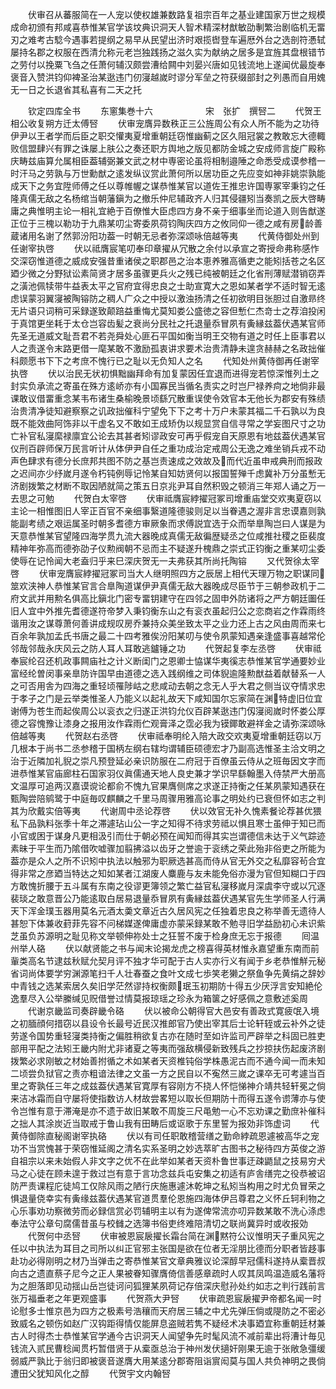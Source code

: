 <!-- { "loadSidebar": true } -->
　　伏审召从蕃服简在一人宠以使权雄兼数路复祖宗百年之基业建国家万世之规模成命初颁有邦咸喜恭惟某官学该坟典识洞天人智术精深材猷敏劭剸繁治剧临机无畱刃之难考古騐今遇事若提纲之易早从民望出济时艰揽辔登车遍厯外台之选剖符慿轼屡持名郡之权服在西清允称元老岂独践扬之滋久实为献纳之居多是宜旌其盘根错节之劳付以挽粟飞刍之任萧何辅汉颇尝漕给闗中刘晏兴唐如见钱流地上遂闻优最旋奉褒音入赞洪钧仰裨圣治某逖违门仞寖越嵗时谬分军垒之符获缀部封之列愚而自用媿无一日之长退省其私喜有二天之托










　　钦定四库全书
　　东窻集巻十六　　　　　　宋　张扩　撰唘二
　　代贺王相公收复朔方迁太傅唘
　　伏审宠膺异数秩正三公旌周公有众人所不能为之功待伊尹以王者学而后臣之职交懽夷夏增重朝廷窃惟幽蓟之区久阻冠裳之教敢忘大德輙败信盟肆兴有罪之诛屡上肤公之奏还职方舆地之版见都防金城之安成师言旋广殿称庆畴兹庙算允属相臣葢辅弼兼文武之材中専密论虽将相制邉陲之命悉受成谟参稽一时汗马之劳孰与万世勳猷之逺发纵议赏此萧何所以居功臣之先应变如神非姚崇孰能成天下之务宜陞师傅之任以尊帷幄之谋恭惟某官以道佐王推忠许国専冢宰秉钧之任隆真儒无敌之名杨绾当朝藩鎭为之撤乐仲尼辅政齐人归其侵疆矧当奏凯之辰大啓畴庸之典惟明主论一相礼宜絶于百僚惟大臣虑四方身不亲于细事坐而论道入则告猷遂正位于三槐以勒功于九鼎某叨尘寄委夙荷钧陶庆四方之攸同仰一德之咸有房龄善蔵诸用名谢了然郭汾阳功葢一时朝无忌者弥深颂咏倍越等夷
　　代黄侍御处州到任谢宰执啓
　　伏以祗膺宸笔叨奉印章擢从冗散之余付以承宣之寄授命弗称感怍交深窃惟道德之威成安强昔重诸侯之职郡邑之治本恵养雅高循吏之能矧括苍之名区廼少微之分野狱讼素简贤才居多虽骤更兵火之残已纯被朝廷之化省刑薄赋潜销窃弄之潢池佩犊带牛益表太平之官府宜得忠良之士助宣寛大之恩如某者学不适时智无逺虑误蒙羽翼寖被陶镕防之稠人广众之中授以激浊扬清之任初欲明目张胆过自激昻终无片语只词稍可采録遂致颠踣益重悔尤莫知娄公盛徳之容但慙仁杰竒士之荐洎投闲于真馆更坐耗于太仓岂容齿髪之衰尚分民社之托退量忝冒夙有夤縁兹葢伏遇某官师先圣无道威文耻吾君不若尧舜处心匪石平国如衡当明王交物有道之时任上臣事君以人之责遂令末路更借一麾某敢不激励孤衷讲求要术治贵清静未遑贪赫赫之名政拙催科颇愿书下下之考庶不愧行已之耻以无负知人之名
　　代知处州黄侍御再任谢宰执啓
　　伏以治民无状初惧黜幽拜命有加复蒙因任宜退而进得宠若惊深惟列土之封实负承流之寄虽在殊方逺峤亦有小国寡民当循名责实之时岂尸禄养疴之地倘非最课敢议借畱重念某韦布诸生桑榆晚景顷繇冗散重误使令效官本无他长为郡安有殊绩治贵清净徒知避察察之讥政拙催科宁望免下下之考十万户未蒙其福二千石孰以为良既不能效曲阿饰非以干虚名又不敢如王成矫伪以规显赏自信寻常之学妄图尺寸之功亡补官私寖縻禄廪宜公论去其甚者矧谬政安可再乎假宠自天原恩有地兹葢伏遇某官仪刑百辟师保万民言听计从体伊尹自任之重功成治定戒周公无逸之难坐销兵戎不动声色肆求有德分长庶邦共图不防之基岂责速成之效故及而代近虽申戒典刑而报政之迟间亦少纾嵗月遂令朽钝例辱记怜某自知妨贤何以报国誓殚千虑冀补万分虽慙无济剧拨繁之材断不取因陋就简之策五日京兆尹耳自然积毁之顿消三年郑人诵之万一去思之可勉
　　代贺白太宰啓
　　伏审祗膺宸綍擢冠冢司增重庙堂交欢夷夏窃以主论一相惟图旧人宰正百官不亲细事繄道隆德骏则足以当眷遇之渥非言忠谟嘉则孰能副考绩之艰运属圣时朝多耆德方审厥象而求傅説宜选于众而举臯陶岂曰人谋是为天意恭惟某官望隆四海学贯九流大器晚成真儒无敌徧歴疑丞之位咸推社稷之臣裴度精神年弥高而德弥劭子仪勲阀朝不忌而主不疑遂升槐鼎之崇式正钧衡之重某叨尘委使辱在记怜闻大老盍归乎来巳深庆贺无一夫弗获其所尚托陶镕
　　又代贺徐太宰啓
　　伏审宠膺宸綍擢冠冢司当大人继明照四方之辰居上相代天理万物之职谋同筮欢浃神人恭惟某官言合臯陶道谋伊尹真儒无敌大器晚成尽臣节于三朝参政机于二府文武并用勲名俱高比鎭北门密专畱钥建守在四邻之固申外防诸将之严方朝廷圗任旧人宜中外推先耆德遂符帝梦入秉钧衡东山之有衮衣虽起归公之恋商岩之作霖雨终谐用汝之谋尊萧何善讲成规叹房乔兼持众美坐致太平之业力还上古之风由周而来七百余年孰加孟氏书唐之最二十四考雅俟汾阳某叨与使令夙蒙知遇亲逢盛事喜越常伦邻哉邻哉永庆风云之防人耳人耳敢逃鑪锤之功
　　代贺起复李左丞啓
　　伏审祗奉宸纶召还机政事闗庙社之计义断闺门之恩卿士恊谋华夷徯志恭惟某官学通要妙业富经纶曽闵事亲臯防许国早由道德之选入践纲维之司体貎逾隆勲猷益着献替系一人之可否用舎为四海之重轻顷罹陟岵之悲咸动去朝之念无人乎大君之侧当议夺情求忠于孝子之门是云举类惟圣人乃能义以起礼故天下咸知国尔忘家简在渊特虚旧位宜谢傅为苍生而起俟周公以衮衣之归遂正洪钧允仪百辟某逖违门仭寖阅嵗时怀娄公厚德之容愧豫让漆身之报用汝作霖雨伫观膏泽之霑必我为镆鎁敢避祥金之请弥深颂咏倍越等夷
　　代贺赵右丞啓
　　伏审祗奉明纶入陪大政交欢夷夏增重朝廷窃以万几根本于尚书二丞参稽于国柄左纲右辖均谓辅臣硕德宏才乃副高选惟圣主洽文明之治于近隣加礼貎之崇凡预登延必亲识防服在二府冠于百僚虽云侍从之班毎因文字而进恭惟某官庙廊柱石国家羽仪眞儒通天地人良史兼才学识早繇翰墨入侍禁严大册高文温厚可追两汉嘉谟谠论都俞不愧九官果膺侧席之求遂正持衡之任某夙蒙知遇获在甄陶尝陪鹓鹭于中庭毎叹麒麟之千里马周骤用雅高论事之明处约已衰但怀如志之判其为欣戴实倍等夷
　　代谢周中丞论荐啓
　　伏以效官无补久愧素餐论荐甚优猥私下品孰料张季十年之滞遽玷山公一字之知得不待求劳祗以惧且寒士虽伸于知已而小官或困于谋身凡更相汲引而仕于朝必预在闻知而得其实岂谓德信未达于义气踪迹素昧于平生而乃隂借吹嘘骤加翦拂溢以齿牙之誉逾于衮绣之荣此殆非俗吏之所能为葢亦是众人之所不识矧中执法以触邪为职厥选甚高而侍从官无外交之私靡容茍合宜得非常之彦廼当特达之知如某者江湖废人麋鹿与友未能免俗亦漫为官但知糊口于四方敢愧折腰于五斗属有东南之役谬更簿领之繁亡益官私寖移嵗月深虞李守或以冗逐裴琰之敢意晋公乃能逺取白居易退量忝冒夙有夤縁兹葢伏遇某官先生学师圣人行满天下浑金璞玉器用莫名元酒太羮文章近古久居风宪之任独着忠良之称举善无遗待人甚恕下体兼收葑菲先容不问梯媒遂俾庸虚亦蒙采録某敢不勉寻旧学益励初心未识紫芝虽负苏源明之耻见称文举顿伸祢处士之狂誓不废于检身庶无忘于报德
　　囘温州举人硌
　　伏以献贤能之书与闻末论揭龙虎之榜喜得英材惟永嘉望重东南而前軰类高名节逮兹秋赋允契月评不独才华可配于古人实亦行义有闻于乡老恭惟觧元秘省词尚体要学穷渊源笔扫千人壮春蚕之食叶文成七歩笑老獭之祭鱼争先黄绢之辞妙中青钱之选某索居久矣旧学茫然谬持权衡颇珉玉初期防十得五少厌浮言安知絶伦逸羣尽入公举縢缄见贶借誉过情莫报琼瑶之珍永为箱箧之好感佩之意敷述奚周
　　代谢京畿监司奏辟畿令硌
　　伏以被命公朝得官大邑安有善政式寛疲氓入境之初腼顔何措窃以县设令长最号近民汉推郎官乃使出宰其后士论轩轾或云补外之徒劳遂令国势重轻寖类持衡之偏胜稍欲复古亦在随时至如许监司严辟举之科固已胜吏部用平配之法矧王畿内附尤非诸夏之等夷而强敌横侵新致残兵之抄掠扶伤起废济剧拨繁必求刚敏之材始善拊循之术如某者天资椎钝俗学株愚泥古而不通今闻一而未知二顷尝负狱官之责亦粗谙法律之文虽一方之民自以不寃然三嵗之课卒无可考遽当百里之寄孰任三年之成兹葢伏遇某官寛厚有容刚方不挠人怀恺悌神介靖共轻轩冕之倘来洁冰霜而自守屡将使指数访人材故尝畧短以取长但期防十而得五遂令谫薄亦与使令岂惟有意于滞淹是亦不遗于故旧某敢不周旋三尺黾勉一心不忘劝课之勤庶补催科之拙人其涂炭近当取戒于鲁山我有田畴后或讴歌于东里誓为报効非饰虚词
　　代黄侍御除直秘阁谢宰执硌
　　伏以有司任职敢稽营缮之勤命綍疏恩遽被高华之宠功不当赏愧甚于荣窃惟延阁之清名实系圣明之妙选萃旷古图书之秘待四方英俊之游自祖宗以来未始假人非文字之优不在此举如某者天资朴鲁世事迂疎鼯鼠之技易穷犬马之心徒在顾未遑于救过岂有意于言功念兹兵屯安集之初适有庐舎缮完之役恭被诏防严责课程庀徒鸠工仅除风雨之陋行庆施惠遽沐乾坤之私矧当构用之时尤负冒荣之惧退量侥幸实有夤缘兹葢伏遇某官道贯羣伦恩施四海体伊吕尊君之义怀丘轲利物之心乐事劝功察微劳而必録信赏必罚辅明主以有为遂俾常流亦叨异数某敢不洗心涤虑奉法守公章句腐儒昔虽与校雠之选簿书俗吏终难陪清切之联尚冀异时或收报効
　　代贺何中丞唘
　　伏审被恩宸扆擢长霜台简在渊黙符公议惟明天子重风宪之任以中执法为耳目之司所以纠正官邪主张国是欲在位者无淫朋比德而分职者皆趍事赴功必得刚明之材乃当弹击之寄恭惟某官文章典雅议论深醇早冠儒科遂持从槖晋叔向古之遗直蔡子尼今之正人果被眷知骤膺倚信善感章疏时人叹其凤鸣温造威名藩将为之胆落即见动揺山岳岂徒诃问狐狸某夙荷记存倍深庆慰孙处约如志之判行践前言张万福垂老之年更观盛事
　　代贺燕大尹唘
　　伏审疏恩宸扆擢尹帝都名闻一时论慰多士惟京邑为四方之极素号浩穰而天府居三辅之中尤先弹压倘或隄防之不密必致威名之顿伤如赵广汉钩距得情仅能屏息盗贼若隽不疑经术决事廼宜称重朝廷材兼古人时得杰士恭惟某官学通今古识洞天人闻望争先时髦风流不减前辈出将漕计毎见钱流入贰民曹稔闻贯朽暂借贤于从槖亟总治于神州发伏擿奸刚果无逾于张敞急彊缓弱威严孰比于翁归即被褒音遂膺大用某逺分郡寄阻诣賔闳莫与国人共负神明之畏倘遭田父犹知风化之醇
　　代贺宇文内翰唘
